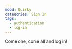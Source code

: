 ```yaml
---
mood: Quirky
categories: Sign In
tags:
  - authentication
  - log-in
---
```

Come one, come all and log in!